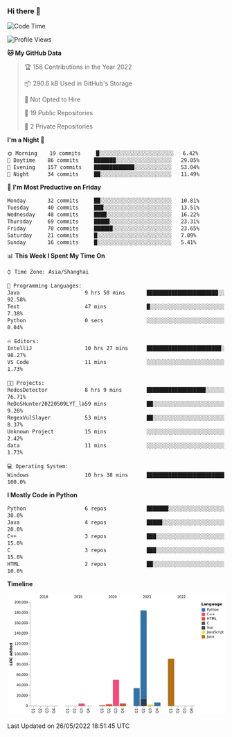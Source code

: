 ### Hi there 👋

<!--START_SECTION:waka-->
![Code Time](http://img.shields.io/badge/Code%20Time-0%20secs-blue)

![Profile Views](http://img.shields.io/badge/Profile%20Views-0-blue)

**🐱 My GitHub Data** 

> 🏆 158 Contributions in the Year 2022
 > 
> 📦 290.6 kB Used in GitHub's Storage 
 > 
> 🚫 Not Opted to Hire
 > 
> 📜 19 Public Repositories 
 > 
> 🔑 2 Private Repositories  
 > 
**I'm a Night 🦉** 

```text
🌞 Morning    19 commits     █░░░░░░░░░░░░░░░░░░░░░░░░   6.42% 
🌆 Daytime    86 commits     ███████░░░░░░░░░░░░░░░░░░   29.05% 
🌃 Evening    157 commits    █████████████░░░░░░░░░░░░   53.04% 
🌙 Night      34 commits     ██░░░░░░░░░░░░░░░░░░░░░░░   11.49%

```
📅 **I'm Most Productive on Friday** 

```text
Monday       32 commits     ██░░░░░░░░░░░░░░░░░░░░░░░   10.81% 
Tuesday      40 commits     ███░░░░░░░░░░░░░░░░░░░░░░   13.51% 
Wednesday    48 commits     ████░░░░░░░░░░░░░░░░░░░░░   16.22% 
Thursday     69 commits     █████░░░░░░░░░░░░░░░░░░░░   23.31% 
Friday       70 commits     ██████░░░░░░░░░░░░░░░░░░░   23.65% 
Saturday     21 commits     █░░░░░░░░░░░░░░░░░░░░░░░░   7.09% 
Sunday       16 commits     █░░░░░░░░░░░░░░░░░░░░░░░░   5.41%

```


📊 **This Week I Spent My Time On** 

```text
⌚︎ Time Zone: Asia/Shanghai

💬 Programming Languages: 
Java                     9 hrs 50 mins       ███████████████████████░░   92.58% 
Text                     47 mins             █░░░░░░░░░░░░░░░░░░░░░░░░   7.38% 
Python                   0 secs              ░░░░░░░░░░░░░░░░░░░░░░░░░   0.04%

🔥 Editors: 
IntelliJ                 10 hrs 27 mins      ████████████████████████░   98.27% 
VS Code                  11 mins             ░░░░░░░░░░░░░░░░░░░░░░░░░   1.73%

🐱‍💻 Projects: 
RedosDetector            8 hrs 9 mins        ███████████████████░░░░░░   76.71% 
ReDoSHunter20220509LYT_la59 mins             ██░░░░░░░░░░░░░░░░░░░░░░░   9.26% 
RegexVulSlayer           53 mins             ██░░░░░░░░░░░░░░░░░░░░░░░   8.37% 
Unknown Project          15 mins             ░░░░░░░░░░░░░░░░░░░░░░░░░   2.42% 
data                     11 mins             ░░░░░░░░░░░░░░░░░░░░░░░░░   1.73%

💻 Operating System: 
Windows                  10 hrs 38 mins      █████████████████████████   100.0%

```

**I Mostly Code in Python** 

```text
Python                   6 repos             ███████░░░░░░░░░░░░░░░░░░   30.0% 
Java                     4 repos             █████░░░░░░░░░░░░░░░░░░░░   20.0% 
C++                      3 repos             ███░░░░░░░░░░░░░░░░░░░░░░   15.0% 
C                        3 repos             ███░░░░░░░░░░░░░░░░░░░░░░   15.0% 
HTML                     2 repos             ██░░░░░░░░░░░░░░░░░░░░░░░   10.0%

```


**Timeline**

![Chart not found](https://raw.githubusercontent.com/SuperMaxine/SuperMaxine/main/charts/bar_graph.png) 


 Last Updated on 26/05/2022 18:51:45 UTC
<!--END_SECTION:waka-->

<!--
**SuperMaxine/SuperMaxine** is a ✨ _special_ ✨ repository because its `README.md` (this file) appears on your GitHub profile.

Here are some ideas to get you started:

- 🔭 I’m currently working on ...
- 🌱 I’m currently learning ...
- 👯 I’m looking to collaborate on ...
- 🤔 I’m looking for help with ...
- 💬 Ask me about ...
- 📫 How to reach me: ...
- 😄 Pronouns: ...
- ⚡ Fun fact: ...
-->


